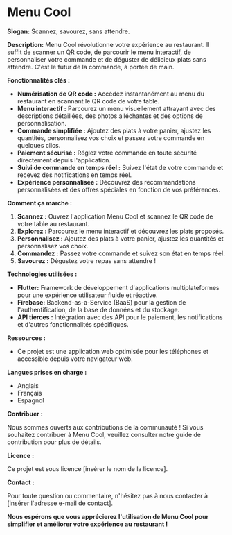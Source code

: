 # Menu Cool

**Slogan:** Scannez, savourez, sans attendre.

**Description:** Menu Cool révolutionne votre expérience au restaurant. Il suffit de scanner un QR code, de parcourir le menu interactif, de personnaliser votre commande et de déguster de délicieux plats sans attendre. C'est le futur de la commande, à portée de main.

**Fonctionnalités clés :**

- **Numérisation de QR code :** Accédez instantanément au menu du restaurant en scannant le QR code de votre table.
- **Menu interactif :** Parcourez un menu visuellement attrayant avec des descriptions détaillées, des photos alléchantes et des options de personnalisation.
- **Commande simplifiée :** Ajoutez des plats à votre panier, ajustez les quantités, personnalisez vos choix et passez votre commande en quelques clics.
- **Paiement sécurisé :** Réglez votre commande en toute sécurité directement depuis l'application.
- **Suivi de commande en temps réel :** Suivez l'état de votre commande et recevez des notifications en temps réel.
- **Expérience personnalisée :** Découvrez des recommandations personnalisées et des offres spéciales en fonction de vos préférences.

**Comment ça marche :**

1.  **Scannez :** Ouvrez l'application Menu Cool et scannez le QR code de votre table au restaurant.
2.  **Explorez :** Parcourez le menu interactif et découvrez les plats proposés.
3.  **Personnalisez :** Ajoutez des plats à votre panier, ajustez les quantités et personnalisez vos choix.
4.  **Commandez :** Passez votre commande et suivez son état en temps réel.
5.  **Savourez :** Dégustez votre repas sans attendre !

**Technologies utilisées :**

- **Flutter:** Framework de développement d'applications multiplateformes pour une expérience utilisateur fluide et réactive.
- **Firebase:** Backend-as-a-Service (BaaS) pour la gestion de l'authentification, de la base de données et du stockage.
- **API tierces :** Intégration avec des API pour le paiement, les notifications et d'autres fonctionnalités spécifiques.

**Ressources :**

- Ce projet est une application web optimisée pour les téléphones et accessible depuis votre navigateur web.

**Langues prises en charge :**

- Anglais
- Français
- Espagnol

**Contribuer :**

Nous sommes ouverts aux contributions de la communauté ! Si vous souhaitez contribuer à Menu Cool, veuillez consulter notre guide de contribution pour plus de détails.

**Licence :**

Ce projet est sous licence [insérer le nom de la licence].

**Contact :**

Pour toute question ou commentaire, n'hésitez pas à nous contacter à [insérer l'adresse e-mail de contact].

**Nous espérons que vous apprécierez l'utilisation de Menu Cool pour simplifier et améliorer votre expérience au restaurant !**
